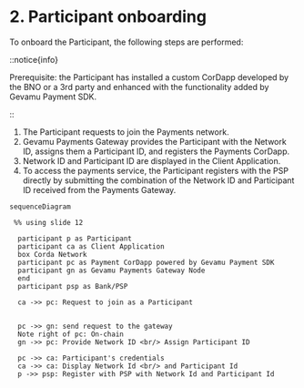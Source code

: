 # 2. Participant onboarding

To onboard the Participant, the following steps are performed:

::notice{info}
  
  Prerequisite: the Participant has installed a custom CorDapp developed by the BNO or a 3rd party and enhanced with the functionality added by Gevamu Payment SDK.

::

1. The Participant requests to join the Payments network.
2. Gevamu Payments Gateway provides the Participant with the Network ID, assigns them a Participant ID, and registers the Payments CorDapp.
3. Network ID and Participant ID are displayed in the Client Application.
4. To access the payments service, the Participant registers with the PSP directly by submitting the combination of the Network ID and Participant ID received from the Payments Gateway.

```mermaid
sequenceDiagram
 
 %% using slide 12

  participant p as Participant
  participant ca as Client Application
  box Corda Network
  participant pc as Payment CorDapp powered by Gevamu Payment SDK 
  participant gn as Gevamu Payments Gateway Node
  end
  participant psp as Bank/PSP

  ca ->> pc: Request to join as a Participant

  
  pc ->> gn: send request to the gateway
  Note right of pc: On-chain
  gn ->> pc: Provide Network ID <br/> Assign Participant ID
  
  pc ->> ca: Participant's credentials
  ca ->> ca: Display Network Id <br/> and Participant Id
  p ->> psp: Register with PSP with Network Id and Participant Id 
  
```